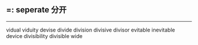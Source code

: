 ## =: seperate 分开

---
vidual
viduity
devise
divide
division
divisive
divisor
evitable
inevitable
device
divisibility
divisible
wide


